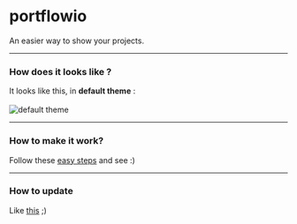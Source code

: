 # portflowio
An easier way to show your projects.
***
### How does it looks like ?
It looks like this, in **default theme** :<br><br>
![default theme](https://i.imgur.com/Wvt767V.png)
***
### How to make it work?
Follow these [easy steps](https://github.com/ecnivtwelve/portflowio/wiki/Installation) and see :)
***
### How to update
Like [this](https://github.com/ecnivtwelve/portflowio/wiki/Update) ;)
